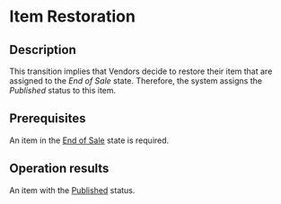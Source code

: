 # Item Restoration
## Description
This transition implies that Vendors decide to restore their item that are assigned to the *End of Sale* state. Therefore, the system assigns the *Published* status to this item.
## Prerequisites
An item in the [End of Sale](s-b-published.html) state is required. 
## Operation results
An item with the [Published](s-b-published.html) status.
